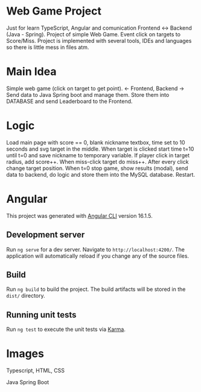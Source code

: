 # Web Game Project

Just for learn TypeScript, Angular and comunication Frontend <-> Backend (Java - Spring). Project of simple Web Game. Event click on targets to Score/Miss. Project is implemented with several tools, IDEs and languages so there is little mess in files atm.

# Main Idea
Simple web game (click on target to get point). <- Frontend, Backend -> Send data to Java Spring boot and manage them. Store them into DATABASE and send Leaderboard to the Frontend.

# Logic
Load main page with score == 0, blank nickname textbox, time set to 10 seconds and svg target in the middle. When target is clicked start time t=10 until t=0 and save nickname to temporary variable. If player click in target radius, add score++. When miss-click target do miss++. After every click change target position. When t=0 stop game, show results (modal), send data to backend, do logic and store them into the MySQL database. Restart.

# Angular

This project was generated with [Angular CLI](https://github.com/angular/angular-cli) version 16.1.5.

## Development server

Run `ng serve` for a dev server. Navigate to `http://localhost:4200/`. The application will automatically reload if you change any of the source files.

## Build

Run `ng build` to build the project. The build artifacts will be stored in the `dist/` directory.

## Running unit tests

Run `ng test` to execute the unit tests via [Karma](https://karma-runner.github.io).

# Images

Typescript, HTML, CSS

Java Spring Boot

